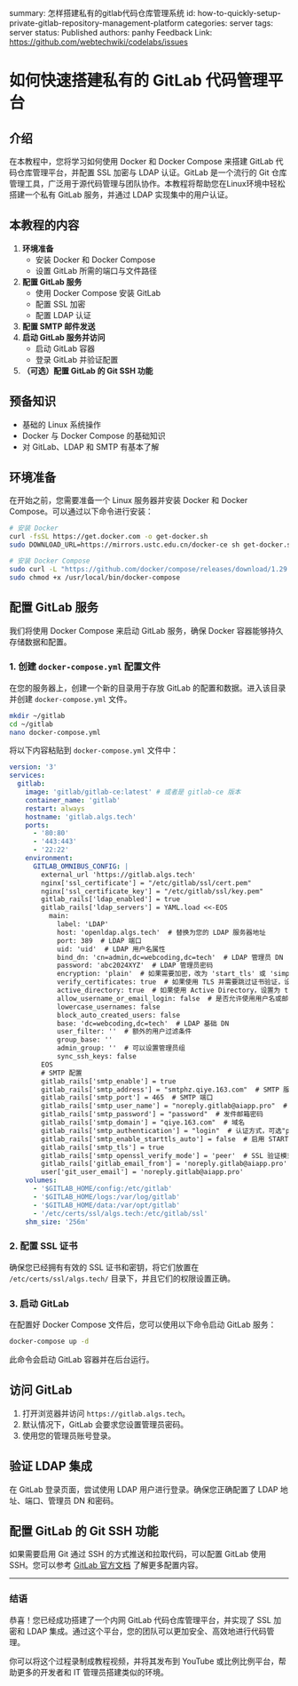 summary: 怎样搭建私有的gitlab代码仓库管理系统
id: how-to-quickly-setup-private-gitlab-repository-management-platform
categories: server
tags: server
status: Published
authors: panhy
Feedback Link: https://github.com/webtechwiki/codelabs/issues

# 如何快速搭建私有的 GitLab 代码管理平台

## 介绍

在本教程中，您将学习如何使用 Docker 和 Docker Compose 来搭建 GitLab 代码仓库管理平台，并配置 SSL 加密与 LDAP 认证。GitLab 是一个流行的 Git 仓库管理工具，广泛用于源代码管理与团队协作。本教程将帮助您在Linux环境中轻松搭建一个私有 GitLab 服务，并通过 LDAP 实现集中的用户认证。

## 本教程的内容

1. **环境准备**
    - 安装 Docker 和 Docker Compose
    - 设置 GitLab 所需的端口与文件路径
2. **配置 GitLab 服务**
    - 使用 Docker Compose 安装 GitLab
    - 配置 SSL 加密
    - 配置 LDAP 认证
3. **配置 SMTP 邮件发送**
4. **启动 GitLab 服务并访问**
    - 启动 GitLab 容器
    - 登录 GitLab 并验证配置
5. **（可选）配置 GitLab 的 Git SSH 功能**

## 预备知识

- 基础的 Linux 系统操作
- Docker 与 Docker Compose 的基础知识
- 对 GitLab、LDAP 和 SMTP 有基本了解

## 环境准备

在开始之前，您需要准备一个 Linux 服务器并安装 Docker 和 Docker Compose。可以通过以下命令进行安装：

```bash
# 安装 Docker
curl -fsSL https://get.docker.com -o get-docker.sh
sudo DOWNLOAD_URL=https://mirrors.ustc.edu.cn/docker-ce sh get-docker.sh

# 安装 Docker Compose
sudo curl -L "https://github.com/docker/compose/releases/download/1.29.2/docker-compose-$(uname -s)-$(uname -m)" -o /usr/local/bin/docker-compose
sudo chmod +x /usr/local/bin/docker-compose
```

## 配置 GitLab 服务

我们将使用 Docker Compose 来启动 GitLab 服务，确保 Docker 容器能够持久存储数据和配置。

### 1. 创建 `docker-compose.yml` 配置文件

在您的服务器上，创建一个新的目录用于存放 GitLab 的配置和数据。进入该目录并创建 `docker-compose.yml` 文件。

```bash
mkdir ~/gitlab
cd ~/gitlab
nano docker-compose.yml
```

将以下内容粘贴到 `docker-compose.yml` 文件中：

```yaml
version: '3'
services:
  gitlab:
    image: 'gitlab/gitlab-ce:latest' # 或者是 gitlab-ce 版本
    container_name: 'gitlab'
    restart: always
    hostname: 'gitlab.algs.tech'
    ports:
      - '80:80'
      - '443:443'
      - '22:22'
    environment:
      GITLAB_OMNIBUS_CONFIG: |
        external_url 'https://gitlab.algs.tech'
        nginx['ssl_certificate'] = "/etc/gitlab/ssl/cert.pem"
        nginx['ssl_certificate_key'] = "/etc/gitlab/ssl/key.pem"
        gitlab_rails['ldap_enabled'] = true
        gitlab_rails['ldap_servers'] = YAML.load <<-EOS
          main:
            label: 'LDAP'
            host: 'openldap.algs.tech'  # 替换为您的 LDAP 服务器地址
            port: 389  # LDAP 端口
            uid: 'uid'  # LDAP 用户名属性
            bind_dn: 'cn=admin,dc=webcoding,dc=tech'  # LDAP 管理员 DN
            password: 'abc2024XYZ'  # LDAP 管理员密码
            encryption: 'plain'  # 如果需要加密，改为 'start_tls' 或 'simple_tls'
            verify_certificates: true  # 如果使用 TLS 并需要跳过证书验证，设置为 false
            active_directory: true  # 如果使用 Active Directory，设置为 true
            allow_username_or_email_login: false  # 是否允许使用用户名或邮件登录
            lowercase_usernames: false
            block_auto_created_users: false
            base: 'dc=webcoding,dc=tech'  # LDAP 基础 DN
            user_filter: ''  # 额外的用户过滤条件
            group_base: ''
            admin_group: ''  # 可以设置管理员组
            sync_ssh_keys: false
        EOS
        # SMTP 配置
        gitlab_rails['smtp_enable'] = true
        gitlab_rails['smtp_address'] = "smtphz.qiye.163.com"  # SMTP 服务器地址
        gitlab_rails['smtp_port'] = 465  # SMTP 端口
        gitlab_rails['smtp_user_name'] = "noreply.gitlab@aiapp.pro"  # 发件邮箱
        gitlab_rails['smtp_password'] = "password"  # 发件邮箱密码
        gitlab_rails['smtp_domain'] = "qiye.163.com"  # 域名
        gitlab_rails['smtp_authentication'] = "login"  # 认证方式，可选"plain", "login", "cram_md5"
        gitlab_rails['smtp_enable_starttls_auto'] = false  # 启用 STARTTLS
        gitlab_rails['smtp_tls'] = true
        gitlab_rails['smtp_openssl_verify_mode'] = 'peer'  # SSL 验证模式，可选"none", "peer", "client_once", "fail_if_no_peer_cert"
        gitlab_rails['gitlab_email_from'] = 'noreply.gitlab@aiapp.pro'
        user['git_user_email'] = 'noreply.gitlab@aiapp.pro'
    volumes:
      - '$GITLAB_HOME/config:/etc/gitlab'
      - '$GITLAB_HOME/logs:/var/log/gitlab'
      - '$GITLAB_HOME/data:/var/opt/gitlab'
      - '/etc/certs/ssl/algs.tech:/etc/gitlab/ssl'
    shm_size: '256m'
```

### 2. 配置 SSL 证书

确保您已经拥有有效的 SSL 证书和密钥，将它们放置在 `/etc/certs/ssl/algs.tech/` 目录下，并且它们的权限设置正确。

### 3. 启动 GitLab

在配置好 Docker Compose 文件后，您可以使用以下命令启动 GitLab 服务：

```bash
docker-compose up -d
```

此命令会启动 GitLab 容器并在后台运行。

## 访问 GitLab

1. 打开浏览器并访问 `https://gitlab.algs.tech`。
2. 默认情况下，GitLab 会要求您设置管理员密码。
3. 使用您的管理员账号登录。

## 验证 LDAP 集成

在 GitLab 登录页面，尝试使用 LDAP 用户进行登录。确保您正确配置了 LDAP 地址、端口、管理员 DN 和密码。

## 配置 GitLab 的 Git SSH 功能

如果需要启用 Git 通过 SSH 的方式推送和拉取代码，可以配置 GitLab 使用 SSH。您可以参考 [GitLab 官方文档](https://docs.gitlab.com/ee/user/ssh.html) 了解更多配置内容。

---

### 结语

恭喜！您已经成功搭建了一个内网 GitLab 代码仓库管理平台，并实现了 SSL 加密和 LDAP 集成。通过这个平台，您的团队可以更加安全、高效地进行代码管理。

你可以将这个过程录制成教程视频，并将其发布到 YouTube 或比例比例平台，帮助更多的开发者和 IT 管理员搭建类似的环境。
